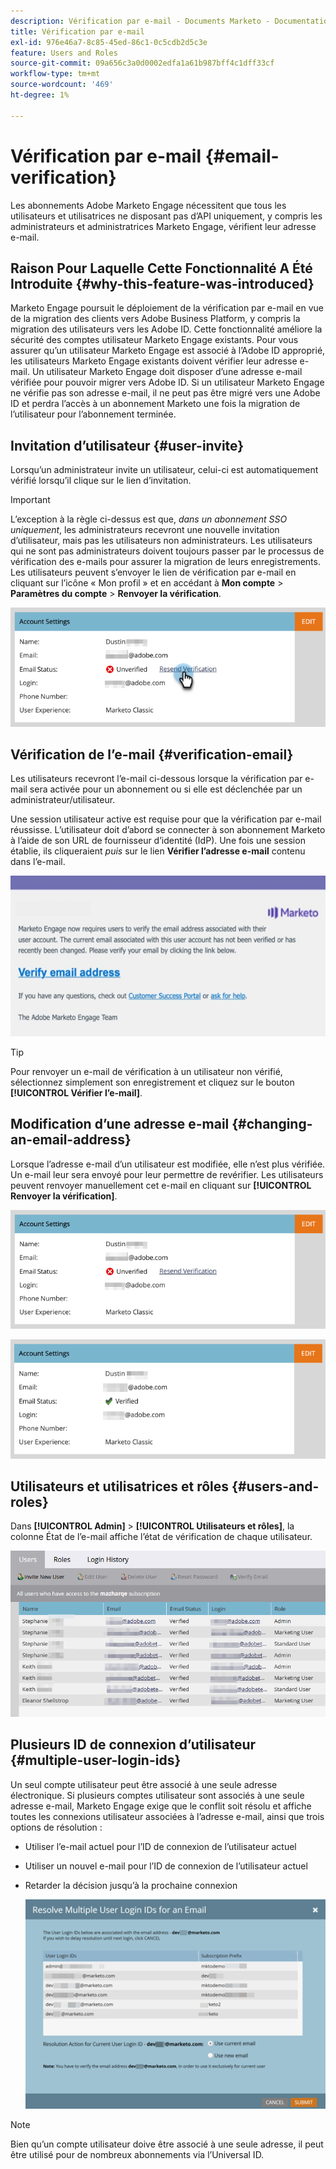 ```yaml
---
description: Vérification par e-mail - Documents Marketo - Documentation du produit
title: Vérification par e-mail
exl-id: 976e46a7-8c85-45ed-86c1-0c5cdb2d5c3e
feature: Users and Roles
source-git-commit: 09a656c3a0d0002edfa1a61b987bff4c1dff33cf
workflow-type: tm+mt
source-wordcount: '469'
ht-degree: 1%

---
```


# Vérification par e-mail {#email-verification}

Les abonnements Adobe Marketo Engage nécessitent que tous les utilisateurs et utilisatrices ne disposant pas d’API uniquement, y compris les administrateurs et administratrices Marketo Engage, vérifient leur adresse e-mail.

## Raison Pour Laquelle Cette Fonctionnalité A Été Introduite {#why-this-feature-was-introduced}

Marketo Engage poursuit le déploiement de la vérification par e-mail en vue de la migration des clients vers Adobe Business Platform, y compris la migration des utilisateurs vers les Adobe ID. Cette fonctionnalité améliore la sécurité des comptes utilisateur Marketo Engage existants. Pour vous assurer qu’un utilisateur Marketo Engage est associé à l’Adobe ID approprié, les utilisateurs Marketo Engage existants doivent vérifier leur adresse e-mail. Un utilisateur Marketo Engage doit disposer d’une adresse e-mail vérifiée pour pouvoir migrer vers Adobe ID. Si un utilisateur Marketo Engage ne vérifie pas son adresse e-mail, il ne peut pas être migré vers une Adobe ID et perdra l’accès à un abonnement Marketo une fois la migration de l’utilisateur pour l’abonnement terminée.

## Invitation d’utilisateur {#user-invite}

Lorsqu’un administrateur invite un utilisateur, celui-ci est automatiquement vérifié lorsqu’il clique sur le lien d’invitation.

>[!IMPORTANT]
>
>L’exception à la règle ci-dessus est que, _dans un abonnement SSO uniquement_, les administrateurs recevront une nouvelle invitation d’utilisateur, mais pas les utilisateurs non administrateurs. Les utilisateurs qui ne sont pas administrateurs doivent toujours passer par le processus de vérification des e-mails pour assurer la migration de leurs enregistrements. Les utilisateurs peuvent s’envoyer le lien de vérification par e-mail en cliquant sur l’icône « Mon profil » et en accédant à **Mon compte** > **Paramètres du compte** > **Renvoyer la vérification**.

![](assets/email-verification-1.png)

## Vérification de l’e-mail {#verification-email}

Les utilisateurs recevront l’e-mail ci-dessous lorsque la vérification par e-mail sera activée pour un abonnement ou si elle est déclenchée par un administrateur/utilisateur.

Une session utilisateur active est requise pour que la vérification par e-mail réussisse. L’utilisateur doit d’abord se connecter à son abonnement Marketo à l’aide de son URL de fournisseur d’identité (IdP). Une fois une session établie, ils cliqueraient _puis_ sur le lien **Vérifier l’adresse e-mail** contenu dans l’e-mail.

![](assets/email-verification-2.png)

>[!TIP]
>
>Pour renvoyer un e-mail de vérification à un utilisateur non vérifié, sélectionnez simplement son enregistrement et cliquez sur le bouton **[!UICONTROL Vérifier l’e-mail]**.

## Modification d’une adresse e-mail {#changing-an-email-address}

Lorsque l’adresse e-mail d’un utilisateur est modifiée, elle n’est plus vérifiée. Un e-mail leur sera envoyé pour leur permettre de revérifier. Les utilisateurs peuvent renvoyer manuellement cet e-mail en cliquant sur **[!UICONTROL Renvoyer la vérification]**.

![](assets/email-verification-3.png)

![](assets/email-verification-4.png)

## Utilisateurs et utilisatrices et rôles {#users-and-roles}

Dans **[!UICONTROL Admin]** > **[!UICONTROL Utilisateurs et rôles]**, la colonne État de l’e-mail affiche l’état de vérification de chaque utilisateur.

![](assets/email-verification-5.png)

## Plusieurs ID de connexion d’utilisateur {#multiple-user-login-ids}

Un seul compte utilisateur peut être associé à une seule adresse électronique. Si plusieurs comptes utilisateur sont associés à une seule adresse e-mail, Marketo Engage exige que le conflit soit résolu et affiche toutes les connexions utilisateur associées à l’adresse e-mail, ainsi que trois options de résolution :

* Utiliser l’e-mail actuel pour l’ID de connexion de l’utilisateur actuel
* Utiliser un nouvel e-mail pour l’ID de connexion de l’utilisateur actuel
* Retarder la décision jusqu’à la prochaine connexion

  ![](assets/email-verification-6.png)

>[!NOTE]
>
>Bien qu’un compte utilisateur doive être associé à une seule adresse, il peut être utilisé pour de nombreux abonnements via l’Universal ID.
